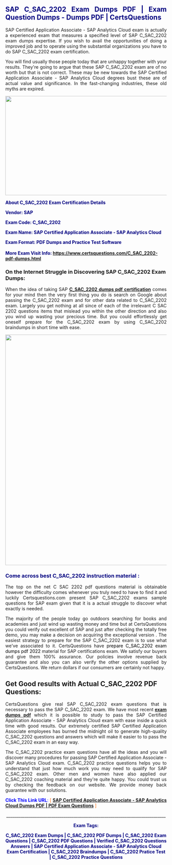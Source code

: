 <h2 style="text-align: justify;"><span style="color: #000080;">SAP C_SAC_2202 Exam Dumps PDF | Exam Question Dumps - Dumps PDF | CertsQuestions</span></h2>
<p style="text-align: justify;">SAP Certified Application Associate - SAP Analytics Cloud exam is actually a experienced exam that measures a specified level of SAP  C_SAC_2202 exam dumps expertise. If you wish to avail the opportunities of doing a improved job and to operate using the substantial organizations you have to do SAP C_SAC_2202 exam certification.</p>
<p style="text-align: justify;">You will find usually those people today that are unhappy together with your results. They're going to argue that these SAP  C_SAC_2202 exam are of no worth but that is not correct. These may be new towards the SAP Certified Application Associate - SAP Analytics Cloud degrees bust these are of actual value and significance. In the fast-changing industries, these old myths are expired.</p>
<p><img style="display: block; margin-left: auto; margin-right: auto;" src="https://i.imgur.com/eaP4ae9.png" width="840" height="310" /></p>
<p><span style="color: #000080;"><strong>About C_SAC_2202 Exam Certification Details</strong></span></p>
<p><span style="color: #000080;"><strong>Vendor: SAP<br /></strong></span></p>
<p><span style="color: #000080;"><strong>Exam Code: C_SAC_2202</strong></span></p>
<p><span style="color: #000080;"><strong>Exam Name: SAP Certified Application Associate - SAP Analytics Cloud</strong></span></p>
<p><span style="color: #000080;"><strong>Exam Format: PDF Dumps and Practice Test Software<br /><br />More Exam Visit Info: <span style="color: #ff6600;"><a href="https://www.certsquestions.com/C_SAC_2202-pdf-dumps.html">https://www.certsquestions.com/C_SAC_2202-pdf-dumps.html</a></span></strong></span></p>
<h3>On the Internet Struggle in Discovering SAP C_SAC_2202 Exam Dumps:</h3>
<p style="text-align: justify;">When the idea of taking SAP <a href="https://www.certsquestions.com/C_SAC_2202-pdf-dumps.html"><strong> C_SAC_2202 dumps pdf certification</strong></a> comes for your mind then the very first thing you do is search on Google about passing the C_SAC_2202 exam and for other data related to C_SAC_2202 exam. Largely you get nothing at all since of each of the irrelevant C SAC 2202 questions items that mislead you within the other direction and also you wind up wasting your precious time. But you could effortlessly get oneself prepare for the C_SAC_2202 exam by using C_SAC_2202 braindumps in short time with ease.</p>
<p><a href="https://www.certsquestions.com/C_SAC_2202-pdf-dumps.html"><img style="display: block; margin-left: auto; margin-right: auto;" src="https://i.imgur.com/pxhoKQ2.png" width="720" /></a></p>
<h3><span style="color: #000080;">Come across best  C_SAC_2202 instruction material :</span></h3>
<p style="text-align: justify;">The top on the net C SAC 2202 pdf questions material is obtainable however the difficulty comes whenever you truly need to have to find it and luckily Certsquestions.com present SAP C_SAC_2202 exams sample questions for SAP  exam given that it is a actual struggle to discover what exactly is needed.</p>
<p style="text-align: justify;">The majority of the people today go outdoors searching for books and academies and just wind up wasting money and time but at CertsQuestions you could verify out excellent of SAP  and just after checking the totally free demo, you may make a decision on acquiring the exceptional version . The easiest strategy to prepare for the SAP C_SAC_2202 exam is to use what we've associated to it. CertsQuestions have <span style="color: #000000;">prepare C_SAC_2202 exam dumps pdf 2022</span> material for SAP certifications exam. We satisfy our buyers and give them 100% assurance. Our policies involve revenue back guarantee and also you can also verify the other options supplied by CertsQuestions. We return dollars if our consumers are certainly not happy.</p>
<h2>Get Good results with Actual C_SAC_2202 PDF Questions:</h2>
<p style="text-align: justify;">CertsQuestions give real SAP C_SAC_2202 exam questions that is necessary to pass the SAP  C_SAC_2202 exam. We have most recent<strong>&nbsp;<a href="https://www.certsquestions.com/">exam dumps pdf</a></strong>&nbsp;which it is possible to study to pass the SAP Certified Application Associate - SAP Analytics Cloud exam with ease inside a quick time with good results. Our extremely certified SAP Certified Application Associate employees has burned the midnight oil to generate high-quality C_SAC_2202 questions and answers which will make it easier to to pass the C_SAC_2202 exam in an easy way.</p>
<p style="text-align: justify;">The C_SAC_2202 practice exam questions have all the ideas and you will discover many procedures for passing SAP Certified Application Associate - SAP Analytics Cloud exam. C_SAC_2202 practice questions helps you to understand that just how much work you may need to qualify for SAP  C_SAC_2202 exam. Other men and women have also applied our C_SAC_2202 coaching material and they're quite happy. You could trust us by checking the feedback on our website. We provide money back guarantee with our solutions.</p>
<p style="text-align: justify;"><span style="color: #0000ff;"><strong>Click This Link URL</strong>:</span> <span style="color: #ff6600;">[ <strong><a href="https://www.certsquestions.com/sap-certified-application-associate-certification.html">SAP Certified Application Associate - SAP Analytics Cloud Dumps PDF | PDF Exam Questions</a></strong> ]</span></p>
<p style="text-align: center;">______________________________________________________________________________</p>
<p style="text-align: center;"><span style="color: #000080;"><strong>Exam Tags:</strong></span></p>
<p style="text-align: center;"><span style="color: #000080;"><strong>C_SAC_2202 Exam Dumps | C_SAC_2202 PDF Dumps | C_SAC_2202 Exam Questions | C_SAC_2202 PDF Questions | Verified C_SAC_2202 Questions Answers | SAP Certified Application Associate - SAP Analytics Cloud Exam Certification | C_SAC_2202 Braindumps | C_SAC_2202 Pratice Test | C_SAC_2202 Practice Questions</strong></span></p>
